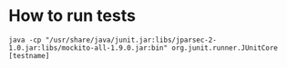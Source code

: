 # How to run tests

`java -cp "/usr/share/java/junit.jar:libs/jparsec-2-1.0.jar:libs/mockito-all-1.9.0.jar:bin" org.junit.runner.JUnitCore [testname]`
